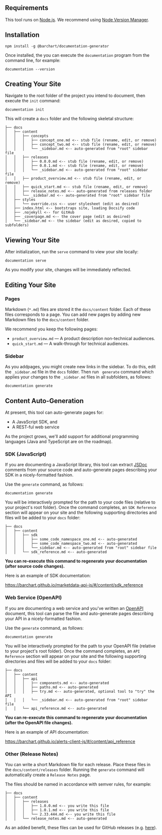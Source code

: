 ## Requirements

This tool runs on [Node.js](https://nodejs.org/en/). We recommend using [Node Version Manager](https://github.com/nvm-sh/nvm).

## Installation

```shell
npm install -g @barchart/documentation-generator
````

Once installed, the you can execute the ```documentation``` program from the command line, for example:

```shell
documentation --version
```

## Creating Your Site

Navigate to the root folder of the project you intend to document, then execute the ```init``` command:

```shell
documentation init
```

This will create a ```docs``` folder and the following skeletal structure:

```text
├── docs
│   ├── content
│   │   ├── concepts
│   │   │   ├── concept_one.md <-- stub file (rename, edit, or remove)
│   │   │   ├── concept_two.md <-- stub file (rename, edit, or remove)
│   │   │   └── _sidebar.md <-- auto-generated from "root" sidebar file
│   │   ├── releases
│   │   │   ├── 0.0.0.md <-- stub file (rename, edit, or remove)
│   │   │   ├── 0.0.1.md <-- stub file (rename, edit, or remove)
│   │   │   └── _sidebar.md <-- auto-generated from "root" sidebar file
│   │   ├── product_overview.md <-- stub file (rename, edit, or remove)
│   │   ├── quick_start.md <-- stub file (rename, edit, or remove)
│   │   ├── release_notes.md <-- auto-generated from releases folder
│   │   └── _sidebar.md <-- auto-generated from "root" sidebar file
│   ├── styles
│   │   └── override.css <-- user stylesheet (edit as desired)
│   ├── index.html <-- bootstraps site, loading Docsify code
│   ├── .nojekyll <-- for GitHub
│   ├── _coverpage.md <-- the cover page (edit as desired)
│   └── _sidebar.md <-- the sidebar (edit as desired, copied to subfolders)
```

## Viewing Your Site

After initialization, run the ```serve``` command to view your site locally:

```shell
documentation serve
```

As you modify your site, changes will be immediately reflected.

## Editing Your Site

### Pages

Markdown (```*.md```) files are stored it the ```docs/content``` folder. Each of these files corresponds to a page. You can add new pages by adding new Markdown files to the ```docs/content``` folder.

We recommend you keep the following pages:

* ```product_overview.md``` — A product description non-technical audiences.
* ```quick_start.md``` — A walk-through for technical audiences.

### Sidebar

As you addpages, you might create new links in the sidebar. To do this, edit the ```_sidebar.md``` file in the ```docs``` folder. Then run ``` generate``` command which applies your changes to the ```_sidebar.md``` files in all subfolders, as follows:

```shell
documentation generate
```

## Content Auto-Generation

At present, this tool can auto-generate pages for:

* A JavaScript SDK, and
* A REST-ful web service

As the project grows, we'll add support for additional programming languages (Java and TypeScript are on the roadmap).

### SDK (JavaScript)

If you are documenting a JavaScript library, this tool can extract [JSDoc](https://en.wikipedia.org/wiki/JSDoc) comments from your source code and auto-generate pages describing your SDK in a nicely-formatted fashion.

Use the ```generate``` command, as follows:

```shell
documentation generate
```

You will be interactively prompted for the path to your code files (relative to your project's root folder). Once the command completes, an ```SDK Reference``` section will appear on your site and the following supporting directories and files will be added to your ```docs``` folder:

```text
├── docs
│   ├── content
│   │   ├── sdk
│   │   │   ├── some_code_namespace_one.md <-- auto-generated
│   │   │   ├── some_code_namespace_two.md <-- auto-generated
│   │   │   └──_sidebar.md <-- auto-generated from "root" sidebar file
│   │   └── sdk_reference.md <-- auto-generated
```

**You can re-execute this command to regenerate your documentation (after source code changes).**

Here is an example of SDK documentation:

https://barchart.github.io/marketdata-api-js/#/content/sdk_reference

### Web Service (OpenAPI)

If you are documenting a web service and you've written an [OpenAPI](https://en.wikipedia.org/wiki/OpenAPI_Specification) document, this tool can parse the file and auto-generate pages describing your API in a nicely-formatted fashion.

Use the ```generate``` command, as follows:

```shell
documentation generate
```

You will be interactively prompted for the path to your OpenAPI file (relative to your project's root folder). Once the command completes, an ```API Reference``` section will appear on your site and the following supporting directories and files will be added to your ```docs``` folder:

```text
├── docs
│   ├── content
│   │   ├── api
│   │   │   ├── components.md <-- auto-generated
│   │   │   ├── paths.md <-- auto-generated
│   │   │   ├── try.md <-- auto-generated, optional tool to "try" the API
│   │   │   └── _sidebar.md <-- auto-generated from "root" sidebar file
│   │   └── api_reference.md <-- auto-generated
```

**You can re-execute this command to regenerate your documentation (after the OpenAPI file changes).**

Here is an example of API documentation:

https://barchart.github.io/alerts-client-js/#/content/api_reference

### Other (Release Notes)

You can write a short Markdown file for each release. Place these files in the ```docs/content/releases``` folder. Running the ```generate``` command will automatically create a ```Release Notes``` page.

The files should be named in accordance with semver rules, for example:

```text
├── docs
│   ├── content
│   │   ├── releases
│   │   │   ├── 1.0.0.md <-- you write this file
│   │   │   ├── 1.0.1.md <-- you write this file
│   │   │   └── 2.33.444.md <-- you write this file
│   │   └── release_notes.md <-- auto-generated
```

As an added benefit, these files can be used for GitHub releases (e.g. [here]()).